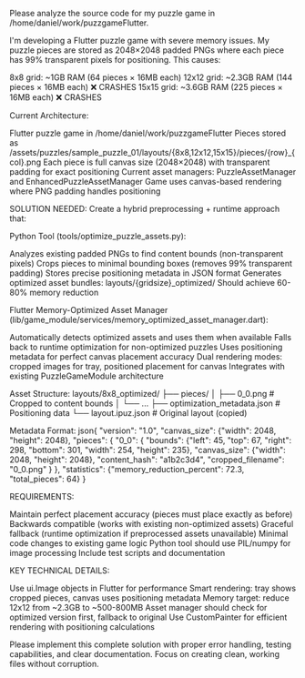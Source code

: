 Please analyze the source code for my puzzle game in /home/daniel/work/puzzgameFlutter.

I'm developing a Flutter puzzle game with severe memory issues. My puzzle pieces are stored as 2048×2048 padded PNGs where each piece has 99% transparent pixels for positioning. This causes:

8x8 grid: ~1GB RAM (64 pieces × 16MB each)
12x12 grid: ~2.3GB RAM (144 pieces × 16MB each) ❌ CRASHES
15x15 grid: ~3.6GB RAM (225 pieces × 16MB each) ❌ CRASHES

Current Architecture:

Flutter puzzle game in /home/daniel/work/puzzgameFlutter
Pieces stored as /assets/puzzles/sample_puzzle_01/layouts/{8x8,12x12,15x15}/pieces/{row}_{col}.png
Each piece is full canvas size (2048×2048) with transparent padding for exact positioning
Current asset managers: PuzzleAssetManager and EnhancedPuzzleAssetManager
Game uses canvas-based rendering where PNG padding handles positioning

SOLUTION NEEDED:
Create a hybrid preprocessing + runtime approach that:

Python Tool (tools/optimize_puzzle_assets.py):

Analyzes existing padded PNGs to find content bounds (non-transparent pixels)
Crops pieces to minimal bounding boxes (removes 99% transparent padding)
Stores precise positioning metadata in JSON format
Generates optimized asset bundles: layouts/{gridsize}_optimized/
Should achieve 60-80% memory reduction


Flutter Memory-Optimized Asset Manager (lib/game_module/services/memory_optimized_asset_manager.dart):

Automatically detects optimized assets and uses them when available
Falls back to runtime optimization for non-optimized puzzles
Uses positioning metadata for perfect canvas placement accuracy
Dual rendering modes: cropped images for tray, positioned placement for canvas
Integrates with existing PuzzleGameModule architecture


Asset Structure:
layouts/8x8_optimized/
├── pieces/
│   ├── 0_0.png          # Cropped to content bounds
│   └── ...
├── optimization_metadata.json  # Positioning data
└── layout.ipuz.json     # Original layout (copied)

Metadata Format:
json{
  "version": "1.0",
  "canvas_size": {"width": 2048, "height": 2048},
  "pieces": {
    "0_0": {
      "bounds": {"left": 45, "top": 67, "right": 298, "bottom": 301, "width": 254, "height": 235},
      "canvas_size": {"width": 2048, "height": 2048},
      "content_hash": "a1b2c3d4",
      "cropped_filename": "0_0.png"
    }
  },
  "statistics": {"memory_reduction_percent": 72.3, "total_pieces": 64}
}


REQUIREMENTS:

Maintain perfect placement accuracy (pieces must place exactly as before)
Backwards compatible (works with existing non-optimized assets)
Graceful fallback (runtime optimization if preprocessed assets unavailable)
Minimal code changes to existing game logic
Python tool should use PIL/numpy for image processing
Include test scripts and documentation

KEY TECHNICAL DETAILS:

Use ui.Image objects in Flutter for performance
Smart rendering: tray shows cropped pieces, canvas uses positioning metadata
Memory target: reduce 12x12 from ~2.3GB to ~500-800MB
Asset manager should check for optimized version first, fallback to original
Use CustomPainter for efficient rendering with positioning calculations

Please implement this complete solution with proper error handling, testing capabilities, and clear documentation. Focus on creating clean, working files without corruption.
